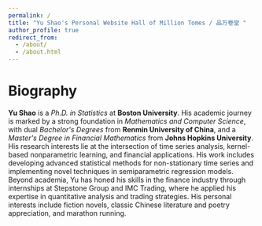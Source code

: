 ```yaml
---
permalink: /
title: "Yu Shao's Personal Website Hall of Million Tomes / 品万卷堂 "
author_profile: true
redirect_from: 
  - /about/
  - /about.html
---
```


Biography
=====

**Yu Shao** is a _Ph.D. in Statistics_ at **Boston University**. His academic journey is marked by a strong foundation in _Mathematics and Computer Science_, with dual _Bachelor's Degrees_ from **Renmin University of China**, and a _Master's Degree in Financial Mathematics_ from **Johns Hopkins University**. His research interests lie at the intersection of time series analysis, kernel-based nonparametric learning, and financial applications. His work includes developing advanced statistical methods for non-stationary time series and implementing novel techniques in semiparametric regression models. Beyond academia, Yu has honed his skills in the finance industry through internships at Stepstone Group and IMC Trading, where he applied his expertise in quantitative analysis and trading strategies. His personal interests include fiction novels, classic Chinese literature and poetry appreciation, and marathon running.
